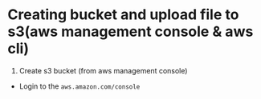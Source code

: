 # Creating bucket and upload file to s3(aws management console & aws cli)

1. Create s3 bucket (from aws management console)

- Login to the `aws.amazon.com/console`
